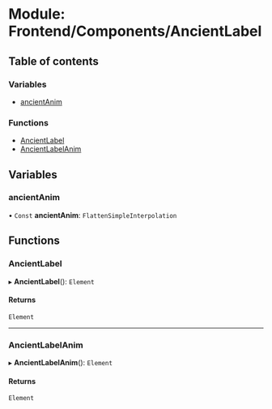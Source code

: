 # Module: Frontend/Components/AncientLabel

## Table of contents

### Variables

- [ancientAnim](Frontend_Components_AncientLabel.md#ancientanim)

### Functions

- [AncientLabel](Frontend_Components_AncientLabel.md#ancientlabel)
- [AncientLabelAnim](Frontend_Components_AncientLabel.md#ancientlabelanim)

## Variables

### ancientAnim

• `Const` **ancientAnim**: `FlattenSimpleInterpolation`

## Functions

### AncientLabel

▸ **AncientLabel**(): `Element`

#### Returns

`Element`

---

### AncientLabelAnim

▸ **AncientLabelAnim**(): `Element`

#### Returns

`Element`
